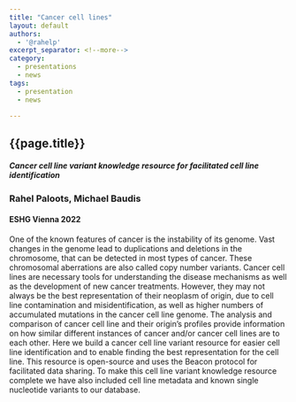 ```yaml
---
title: "Cancer cell lines"
layout: default
authors:
  - '@rahelp'
excerpt_separator: <!--more-->
category:
  - presentations
  - news
tags:
  - presentation
  - news

---
```


## {{page.title}}
##### Cancer cell line variant knowledge resource for facilitated cell line identification
### Rahel Paloots, Michael Baudis
#### ESHG Vienna 2022

 One of the known features of cancer is the instability of its genome. Vast changes in the genome lead to duplications and deletions in the chromosome, 
 that can be detected in most types of cancer. These chromosomal aberrations are also called copy number variants. Cancer cell lines are necessary tools 
 for understanding the disease mechanisms as well as the development of new cancer treatments. However, they may not always be the best representation 
 of their neoplasm of origin, due to cell line contamination and misidentification, as well as higher numbers of accumulated mutations in the
 cancer cell line genome. The analysis and comparison of cancer cell line and their origin’s profiles provide information on how similar 
 different instances of cancer and/or cancer cell lines are to each other. Here we build a cancer cell line variant resource for easier 
 cell line identification and to enable finding the best representation for the cell line. This resource is open-source and uses the Beacon 
 protocol for facilitated data sharing. To make this cell line variant knowledge resource complete we have also included cell line metadata 
 and known single nucleotide variants to our database. 
